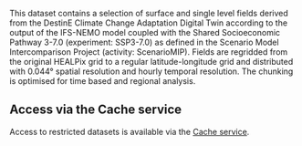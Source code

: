 This dataset contains a selection of surface and single level fields derived from the DestinE Climate Change Adaptation Digital Twin according to the output of the IFS-NEMO model coupled with the Shared Socioeconomic Pathway 3-7.0 (experiment: SSP3-7.0) as defined in the Scenario Model Intercomparison Project (activity: ScenarioMIP). Fields are regridded from the original HEALPix grid to a regular latitude-longitude grid and distributed with 0.044° spatial resolution and hourly temporal resolution. The chunking is optimised for time based and regional analysis.

## Access via the Cache service

Access to restricted datasets is available via the [Cache service](https://platform.destine.eu/services/service/data-cache-management/).
